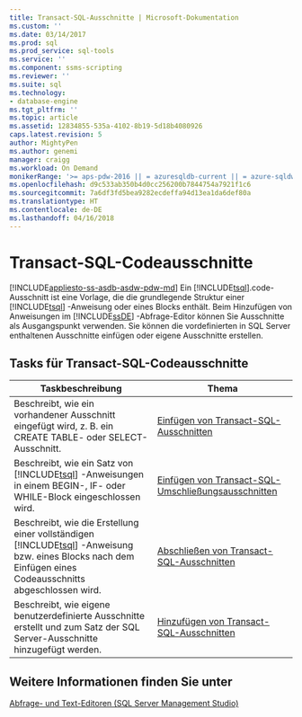 ```yaml
---
title: Transact-SQL-Ausschnitte | Microsoft-Dokumentation
ms.custom: ''
ms.date: 03/14/2017
ms.prod: sql
ms.prod_service: sql-tools
ms.service: ''
ms.component: ssms-scripting
ms.reviewer: ''
ms.suite: sql
ms.technology:
- database-engine
ms.tgt_pltfrm: ''
ms.topic: article
ms.assetid: 12834855-535a-4102-8b19-5d18b4080926
caps.latest.revision: 5
author: MightyPen
ms.author: genemi
manager: craigg
ms.workload: On Demand
monikerRange: '>= aps-pdw-2016 || = azuresqldb-current || = azure-sqldw-latest || >= sql-server-2016 || = sqlallproducts-allversions'
ms.openlocfilehash: d9c533ab350b4d0cc256200b7844754a7921f1c6
ms.sourcegitcommit: 7a6df3fd5bea9282ecdeffa94d13ea1da6def80a
ms.translationtype: HT
ms.contentlocale: de-DE
ms.lasthandoff: 04/16/2018
---
```

# <a name="transact-sql-code-snippets"></a>Transact-SQL-Codeausschnitte
[!INCLUDE[appliesto-ss-asdb-asdw-pdw-md](../../includes/appliesto-ss-asdb-asdw-pdw-md.md)]
  Ein [!INCLUDE[tsql](../../includes/tsql-md.md)].code-Ausschnitt ist eine Vorlage, die die grundlegende Struktur einer [!INCLUDE[tsql](../../includes/tsql-md.md)] -Anweisung oder eines Blocks enthält. Beim Hinzufügen von Anweisungen im [!INCLUDE[ssDE](../../includes/ssde-md.md)] -Abfrage-Editor können Sie Ausschnitte als Ausgangspunkt verwenden. Sie können die vordefinierten in SQL Server enthaltenen Ausschnitte einfügen oder eigene Ausschnitte erstellen.  
  
## <a name="transact-sql-code-snippet-tasks"></a>Tasks für Transact-SQL-Codeausschnitte  
  
|Taskbeschreibung|Thema|  
|----------------------|-----------|  
|Beschreibt, wie ein vorhandener Ausschnitt eingefügt wird, z. B. ein CREATE TABLE- oder SELECT-Ausschnitt.|[Einfügen von Transact-SQL-Ausschnitten](../../relational-databases/scripting/insert-transact-sql-snippets.md)|  
|Beschreibt, wie ein Satz von [!INCLUDE[tsql](../../includes/tsql-md.md)] -Anweisungen in einem BEGIN-, IF- oder WHILE-Block eingeschlossen wird.|[Einfügen von Transact-SQL-Umschließungsausschnitten](../../relational-databases/scripting/insert-surround-with-transact-sql-snippets.md)|  
|Beschreibt, wie die Erstellung einer vollständigen [!INCLUDE[tsql](../../includes/tsql-md.md)] -Anweisung bzw. eines Blocks nach dem Einfügen eines Codeausschnitts abgeschlossen wird.|[Abschließen von Transact-SQL-Ausschnitten](../../relational-databases/scripting/complete-transact-sql-snippets.md)|  
|Beschreibt, wie eigene benutzerdefinierte Ausschnitte erstellt und zum Satz der SQL Server-Ausschnitte hinzugefügt werden.|[Hinzufügen von Transact-SQL-Ausschnitten](../../relational-databases/scripting/add-transact-sql-snippets.md)|  
  
## <a name="see-also"></a>Weitere Informationen finden Sie unter  
 [Abfrage- und Text-Editoren &#40;SQL Server Management Studio&#41;](../../relational-databases/scripting/query-and-text-editors-sql-server-management-studio.md)  
  
  

